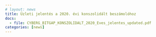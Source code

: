 ```yaml
---
# layout: news
title: Üzleti jelentés a 2020. évi konszolidált beszámolóhoz
docs:
  - file: CYBERG_BITGAP_KONSZOLIDALT_2020_Eves_jelentes_updated.pdf
categories: [news]
---
```

